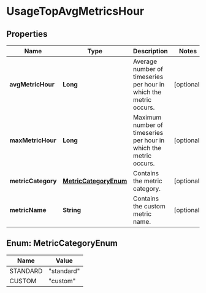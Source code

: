 

# UsageTopAvgMetricsHour

## Properties

Name | Type | Description | Notes
------------ | ------------- | ------------- | -------------
**avgMetricHour** | **Long** | Average number of timeseries per hour in which the metric occurs. |  [optional]
**maxMetricHour** | **Long** | Maximum number of timeseries per hour in which the metric occurs. |  [optional]
**metricCategory** | [**MetricCategoryEnum**](#MetricCategoryEnum) | Contains the metric category. |  [optional]
**metricName** | **String** | Contains the custom metric name. |  [optional]



## Enum: MetricCategoryEnum

Name | Value
---- | -----
STANDARD | &quot;standard&quot;
CUSTOM | &quot;custom&quot;



